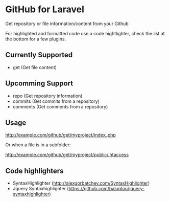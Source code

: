 # GitHub for Laravel

Get repository or file information/content from your Github

For highlighted and formatted code use a code hightlighter, check the list at the bottom for a few plugins.

## Currently Supported

- get (Get file content)

## Upcomming Support

- repo (Get repository information)
- commits (Get commits from a repository)
- comments (Get comments from a repository)

## Usage

http://example.com/github/get/myproject/index_php

Or when a file is in a subfolder:

http://example.com/github/get/myproject/public/.htaccess

## Code highlighters

- SyntaxHighlighter (http://alexgorbatchev.com/SyntaxHighlighter)
- Jquery Syntaxhighlighter (https://github.com/balupton/jquery-syntaxhighlighter)
